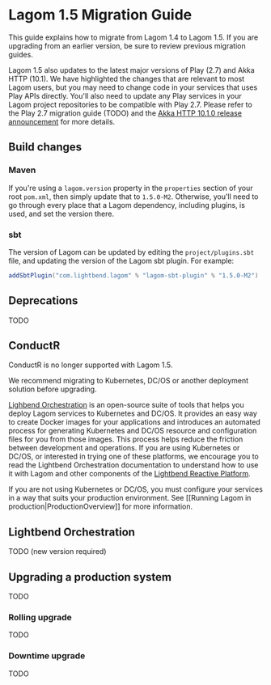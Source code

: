 # Lagom 1.5 Migration Guide

This guide explains how to migrate from Lagom 1.4 to Lagom 1.5. If you are upgrading from an earlier version, be sure to review previous migration guides.

Lagom 1.5 also updates to the latest major versions of Play (2.7) and Akka HTTP (10.1). We have highlighted the changes that are relevant to most Lagom users, but you may need to change code in your services that uses Play APIs directly. You'll also need to update any Play services in your Lagom project repositories to be compatible with Play 2.7. Please refer to the Play 2.7 migration guide (TODO) and the [Akka HTTP 10.1.0 release announcement](https://akka.io/blog/news/2018/03/08/akka-http-10.1.0-released.html) for more details.


## Build changes

### Maven

If you're using a `lagom.version` property in the `properties` section of your root `pom.xml`, then simply update that to `1.5.0-M2`. Otherwise, you'll need to go through every place that a Lagom dependency, including plugins, is used, and set the version there.

### sbt

The version of Lagom can be updated by editing the `project/plugins.sbt` file, and updating the version of the Lagom sbt plugin. For example:

```scala
addSbtPlugin("com.lightbend.lagom" % "lagom-sbt-plugin" % "1.5.0-M2")
```


## Deprecations

TODO


## ConductR

ConductR is no longer supported with Lagom 1.5.

We recommend migrating to Kubernetes, DC/OS or another deployment solution before upgrading.

[Lighbend Orchestration](https://developer.lightbend.com/docs/lightbend-orchestration/current/) is an open-source suite of tools that helps you deploy Lagom services to Kubernetes and DC/OS. It provides an easy way to create Docker images for your applications and introduces an automated process for generating Kubernetes and DC/OS resource and configuration files for you from those images. This process helps reduce the friction between development and operations. If you are using Kubernetes or DC/OS, or interested in trying one of these platforms, we encourage you to read the Lightbend Orchestration documentation to understand how to use it with Lagom and other components of the [Lightbend Reactive Platform](https://www.lightbend.com/products/reactive-platform).

If you are not using Kubernetes or DC/OS, you must configure your services in a way that suits your production environment. See [[Running Lagom in production|ProductionOverview]] for more information.


## Lightbend Orchestration

TODO (new version required)


## Upgrading a production system

TODO

### Rolling upgrade

TODO

### Downtime upgrade

TODO
